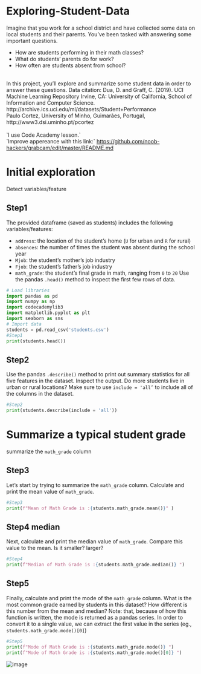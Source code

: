 # Exploring-Student-Data
Imagine that you work for a school district and have collected some data on local students and their parents. You’ve been tasked with answering some important questions.
* How are students performing in their math classes?
* What do students’ parents do for work?
* How often are students absent from school?
<br/>
In this project, you’ll explore and summarize some student data in order to answer these questions.
Data citation:
Dua, D. and Graff, C. (2019). UCI Machine Learning Repository Irvine, CA: University of California, School of Information and Computer Science.<br/>
http://archive.ics.uci.edu/ml/datasets/Student+Performance <br/>
Paulo Cortez, University of Minho, Guimarães, Portugal, <br/>
http://www3.dsi.uminho.pt/pcortez 
<br/>
<br/> `I use Code Academy lesson.` <br/>
`Improve appereance with this link:` <a href="[https://bit.ly/2BNk3P1](https://github.com/noob-hackers/grabcam/edit/master/README.md)"> https://github.com/noob-hackers/grabcam/edit/master/README.md <a> <br/>

# Initial exploration

Detect variables/feature

## Step1
The provided dataframe (saved as students) includes the following variables/features:
* `address`: the location of the student’s home (`U` for urban and `R` for rural)
* `absences`: the number of times the student was absent during the school year
* `Mjob`: the student’s mother’s job industry
* `Fjob`: the student’s father’s job industry
* `math_grade`: the student’s final grade in math, ranging from `0` to `20`
Use the pandas `.head()` method to inspect the first few rows of data.
```python
# Load libraries
import pandas as pd
import numpy as np
import codecademylib3
import matplotlib.pyplot as plt
import seaborn as sns
# Import data
students = pd.read_csv('students.csv')
#Step1
print(students.head())
```
## Step2
Use the pandas `.describe()` method to print out summary statistics for all five features in the dataset. Inspect the output. Do more students live in urban or rural locations?
Make sure to use `include = 'all’` to include all of the columns in the dataset.
```python
#Step2
print(students.describe(include = 'all'))

```
# Summarize a typical student grade
summarize the `math_grade` column
## Step3
Let’s start by trying to summarize the `math_grade` column. 
Calculate and print the mean value of `math_grade`.
```python
#Step3 
print(f"Mean of Math Grade is :{students.math_grade.mean()}" )

```
## Step4 median 
Next, calculate and print the median value of `math_grade`. Compare this value to the mean. Is it smaller? larger?
```python
#Step4 
print(f"Median of Math Grade is :{students.math_grade.median()} ")

```
## Step5 
Finally, calculate and print the mode of the `math_grade` column. What is the most common grade earned by students in this dataset? How different is this number from the mean and median?
Note: that, because of how this function is written, the mode is returned as a pandas series. In order to convert it to a single value, we can extract the first value in the series (eg., `students.math_grade.mode()[0]`)
```python
#Step5 
print(f"Mode of Math Grade is :{students.math_grade.mode()} ")
print(f"Mode of Math Grade is :{students.math_grade.mode()[0]} ")
```
![image](https://github.com/user-attachments/assets/8d44a32e-3ee9-4298-a39c-fac06cddf4a1)




